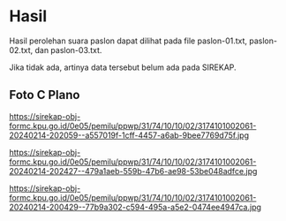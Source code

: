 # Hasil

Hasil perolehan suara paslon dapat dilihat pada file paslon-01.txt, paslon-02.txt, dan paslon-03.txt.

Jika tidak ada, artinya data tersebut belum ada pada SIREKAP.

## Foto C Plano

https://sirekap-obj-formc.kpu.go.id/0e05/pemilu/ppwp/31/74/10/10/02/3174101002061-20240214-202059--a557019f-1cff-4457-a6ab-9bee7769d75f.jpg

https://sirekap-obj-formc.kpu.go.id/0e05/pemilu/ppwp/31/74/10/10/02/3174101002061-20240214-202427--479a1aeb-559b-47b6-ae98-53be048adfce.jpg

https://sirekap-obj-formc.kpu.go.id/0e05/pemilu/ppwp/31/74/10/10/02/3174101002061-20240214-200429--77b9a302-c594-495a-a5e2-0474ee4947ca.jpg
